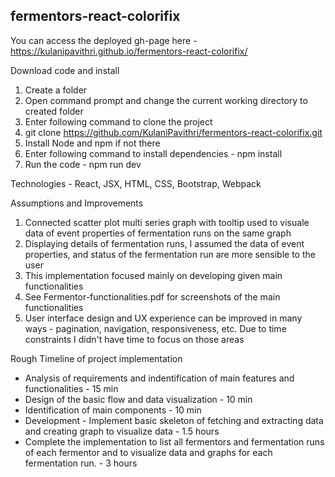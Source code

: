 ## fermentors-react-colorifix

You can access the deployed gh-page here - https://kulanipavithri.github.io/fermentors-react-colorifix/

Download code and install

1. Create a folder
2. Open command prompt and change the current working directory to created folder
3. Enter following command to clone the project
4. git clone https://github.com/KulaniPavithri/fermentors-react-colorifix.git
5. Install Node and npm if not there
6. Enter following command to install dependencies - npm install
7. Run the code - npm run dev

Technologies - React, JSX, HTML, CSS, Bootstrap, Webpack

Assumptions and Improvements

1. Connected scatter plot multi series graph with tooltip used to visuale data of event properties of fermentation runs on the same graph
2. Displaying details of fermentation runs, I assumed the data of event properties, and status of the fermentation run are more sensible to the user
3. This implementation focused mainly on developing given main functionalities
4. See Fermentor-functionalities.pdf for screenshots of the main functionalities
5. User interface design and UX experience can be improved in many ways - pagination, navigation, responsiveness, etc. Due to time constraints I didn't have time to focus on those areas

Rough Timeline of project implementation
  - Analysis of requirements and indentification of main features and functionalities - 15 min
  - Design of the basic flow and data visualization - 10 min
  - Identification of main components - 10 min
  - Development - Implement basic skeleton of fetching and extracting data and creating graph to visualize data - 1.5 hours
  - Complete the implementation to list all fermentors and fermentation runs of each fermentor and to visualize data and graphs for each fermentation run. - 3 hours
